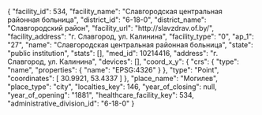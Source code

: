 {
    "facility_id": 534,
    "facility_name": "Славгородская центральная районная больница",
    "district_id": "6-18-0",
    "district_name": "Славгородский район",
    "facility_url": "http:\/\/slavzdrav.of.by\/",
    "facility_address": "г. Славгород, ул. Калинина",
    "facility_type": "0",
    "ap_1": "27",
    "name": "Славгородская центральная районная больница",
    "state": "public institution",
    "stats": [],
    "med_id": 10214416,
    "address": "г. Славгород, ул. Калинина",
    "devices": [],
    "coord_x_y": {
        "crs": {
            "type": "name",
            "properties": {
                "name": "EPSG:4326"
            }
        },
        "type": "Point",
        "coordinates": [
            30.9921,
            53.4337
        ]
    },
    "place_name": "Могилев",
    "place_type": "city",
    "localties_key": 146,
    "year_of_closing": null,
    "year_of_opening": "1881",
    "healthcare_facility_key": 534,
    "administrative_division_id": "6-18-0"
}